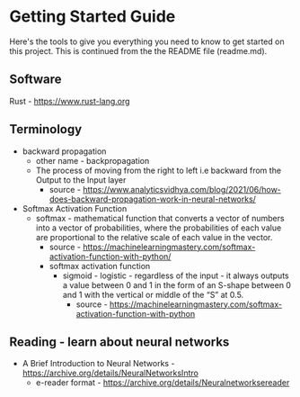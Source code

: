 # Getting Started Guide
Here's the tools to give you everything you need to know to get started on this project. This is continued from the the README file (readme.md).

## Software
Rust - https://www.rust-lang.org

## Terminology
* backward propagation
  * other name - backpropagation
  * The process of moving from the right to left i.e backward from the Output to the Input layer
    * source - https://www.analyticsvidhya.com/blog/2021/06/how-does-backward-propagation-work-in-neural-networks/
* Softmax Activation Function
  * softmax - mathematical function that converts a vector of numbers into a vector of probabilities, where the probabilities of each value are proportional to the relative scale of each value in the vector.
    * source - https://machinelearningmastery.com/softmax-activation-function-with-python/
    * softmax activation function
      * sigmoid - logistic - regardless of the input - it always outputs a value between 0 and 1 in the form of an S-shape between 0 and 1 with the vertical or middle of the “S” at 0.5.
        * source - https://machinelearningmastery.com/softmax-activation-function-with-python

## Reading - learn about neural networks
* A Brief Introduction to Neural Networks - https://archive.org/details/NeuralNetworksIntro
  * e-reader format - https://archive.org/details/Neuralnetworksereader

